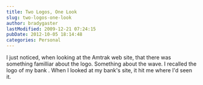 ```yaml
---
title: Two Logos, One Look
slug: two-logos-one-look
author: bradygaster
lastModified: 2009-12-21 07:24:15
pubDate: 2012-10-05 18:14:48
categories: Personal
---
```


I just noticed, when looking at the
<a>Amtrak web site</a>, that there was something familliar about the logo. Something about the wave. I recalled the logo of
<a>my bank</a> . When I looked at my bank&apos;s site, it hit me where I&apos;d seen it.
